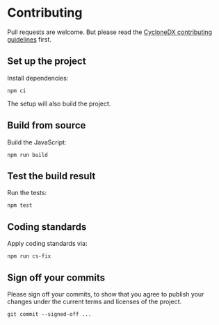 # Contributing

Pull requests are welcome.
But please read the
[CycloneDX contributing guidelines](https://github.com/CycloneDX/.github/blob/master/CONTRIBUTING.md)
first.

## Set up the project

Install dependencies:

```shell
npm ci
```

The setup will also build the project.

## Build from source

Build the JavaScript:

```shell
npm run build
```

## Test the build result

Run the tests:

```shell
npm test
```

## Coding standards

Apply coding standards via:

```shell
npm run cs-fix
```

## Sign off your commits

Please sign off your commits,
to show that you agree to publish your changes under the current terms and licenses of the project.

```shell
git commit --signed-off ...
```
